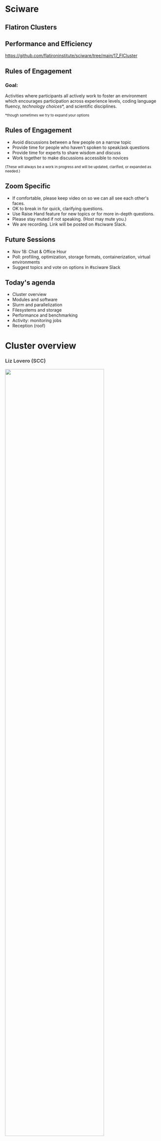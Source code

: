 # Sciware

## Flatiron Clusters
## Performance and Efficiency

https://github.com/flatironinstitute/sciware/tree/main/17_FICluster


## Rules of Engagement

### Goal:

Activities where participants all actively work to foster an environment which encourages participation across experience levels, coding language fluency, *technology choices*\*, and scientific disciplines.

<small>\*though sometimes we try to expand your options</small>


## Rules of Engagement

- Avoid discussions between a few people on a narrow topic
- Provide time for people who haven't spoken to speak/ask questions
- Provide time for experts to share wisdom and discuss
- Work together to make discussions accessible to novices

<small>
(These will always be a work in progress and will be updated, clarified, or expanded as needed.)
</small>


## Zoom Specific

- If comfortable, please keep video on so we can all see each other's faces.
- OK to break in for quick, clarifying questions.
- Use Raise Hand feature for new topics or for more in-depth questions.
- Please stay muted if not speaking. (Host may mute you.)
- We are recording. Link will be posted on #sciware Slack.


## Future Sessions

- Nov 18: Chat & Office Hour
- Poll: profiling, optimization, storage formats, containerization, virtual environments
- Suggest topics and vote on options in #sciware Slack


## Today's agenda

- Cluster overview
- Modules and software
- Slurm and parallelization
- Filesystems and storage
- Performance and benchmarking
- Activity: monitoring jobs
- Reception (roof)



# Cluster overview

<h3 style="color:#484848">Liz Lovero (SCC)</h3>


<img height=80% width=80% margin="10px auto" class="plain" src="./assets/overview/overview_1.png">


<img height=100% width=100% margin="10px auto" class="plain" src="./assets/overview/overview_2.png">


<img height=100% width=100% margin="10px auto" class="plain" src="./assets/overview/overview_3.png">


<img height=100% width=100% margin="10px auto" class="plain" src="./assets/overview/overview_4.png">


<img height=100% width=100% margin="10px auto" class="plain" src="./assets/overview/overview_5.png">


<img height=100% width=100% margin="10px auto" class="plain" src="./assets/overview/overview_6.png">


<img height=100% width=100% margin="10px auto" class="plain" src="./assets/overview/overview_7.png">


<img height=100% width=100% margin="10px auto" class="plain" src="./assets/overview/overview_8.png">


<img height=100% width=100% margin="10px auto" class="plain" src="./assets/overview/overview_9.png">


<img height=80% width=80% margin="10px auto" class="plain" src="./assets/overview/overview_10.png">


<img height="65%" width="65%" margin="10px auto" class="plain" src="https://media.giphy.com/media/dvJB5AxWGgkpjTtIDU/giphy.gif">



# Modules & software

<h3 style="color:#484848">Dylan Simon (SCC)</h3>


## Overview

- Most software you'll use on the cluster (rusty, popeye, linux workstations) will either be:
  - In a *module* we provide
  - Downloaded/built/installed by you (usually using compiler/library modules)
- By default you only see the *base system* software (CentOS7), which is often rather old


## New modules

- On Monday, Nov 8, we will switch to a new set of modules
- Try them now: `module load modules-new`
- To switch back: `module load modules-traditional`
   - These will stay around for a while, but no longer maintained
- Newer versions of most packages (replacing old versions)


### `module avail`: aliases

- See what's available: `module avail`
- Aliases for backwards-compatibility: some names have changed
   ```text
   ------- Aliases -------
   intel/mkl -> intel-mkl  (see also intel-oneapi-*)
   lib/fftw3 -> fftw/3
   lib/hdf5  -> hdf5
   python3   -> python/3   (no more python 2)
   openmpi4  -> openmpi/4
   ...
   ```


### `module avail`: Core

```text
------------- Core --------------
gcc/7.5.0                (D)
gcc/10.2.0
gcc/11.2.0
openblas/0.3.15-threaded (S,L,D)
python/3.8.11            (D)
python/3.9.6
...
```
- `D`: default version (also used to build other packages)
- `L`: currently loaded
- `S`: sticky (see BLAS below)


### `module load` or `ml`

- Load modules with `module load` or `ml NAME[/VERSION] ...`
   ```text
   > gcc -v
   gcc version 4.8.5 20150623 (Red Hat 4.8.5-44) (GCC)

   > ml gcc
   > gcc -v
   gcc version 7.5.0 (Spack GCC)
   ```
- Remove with `module unload NAME` or `ml -NAME`
- Can use partial versions, and also switch
   ```text
   > module load gcc/10
   The following have been reloaded: (don't be alarmed)
     openblas    gcc
   > gcc -v
   gcc version 10.2.0 (Spack GCC)
   ```


### `module avail`: compilers

- When you load a compiler module, you may see a separate section
   ```text
   ---- gcc/10.2.0 ----
   fftw       openmpi
   hdf5       python
   openblas   ...
   ```
- These modules were built with/for this compiler
- Switching compilers automatically switches loaded modules to match
   - *Note:* modules are not built for `gcc/11` (uses `gcc/10` modules)
   - *Note:* cuda is not (yet) available with `gcc/10`


### `module avail`: MPI

- To access MPI-enabled modules, load an MPI module
   ```text
   > ml openmpi
   ----- openmpi/4.0.6 -----
   fftw/3.3.9-mpi
   hdf5/1.10.7-mpi
   openmpi-intel             (to use icc for mpicc)
   openmpi-opa               (to use opa nodes)
   python-mpi/3.8.11-mpi     (for mpi4py, h5py)
   ...
   ```
- Load them using full name (with `-mpi` suffix)


### flexiBLAS

- Any module that needs BLAS (e.g., numpy) will use whichever BLAS module you have loaded:
   - `openblas`: `-threaded` (pthreads), `-openmp`, or `single` (no threads)
   - `intel-mkl`
   - `intel-oneapi-mkl`
- BLAS modules replace each other and won't get removed by default (`S`)


### Other module commands

- `module list` to see what you've loaded
- `module purge` to unload all modules (except `S` slurm, blas)
- `module spider MODULE` to search for a module or package
   ```text
   > module spider h5py
   h5py: h5py/3.4.0

      python/3.8.11
      python/3.8.11 (gcc/10.2.0)
      python/3.9.6
      python-mpi/3.8.11-mpi (openmpi/4.0.6)
      ...
   ```
- `module show MODULE` to see exactly what a module does


## Python packages

- `module load python` has a lot of packages built-in (check `pip list`)
- If you need something more, create a [virtual environment](https://docs.python.org/3/tutorial/venv.html):

```bash
module load python
python3 -m venv --system-site-packages ~/myvenv
source ~/myvenv/bin/activate
pip install ...
```

- Repeat the `ml` and `source activate` to return in a new shell


### Jupyter

1. Run `jupyter notebook` from command line
2. Use JupyterHub https://jupyter.flatironinstitute.org by setting up a kernel
   ```bash
   # setup your environment
   ml python ...
   source ~/projenv/bin/activate
   # capture it into a new kernel
   ml jupyter-kernels
   python -m make-custom-kernel projkernel
   ```
   Reload jupyterhub and "projkernel" will show up providing the same environment


## Batch scripts

Good practice to load the modules you need in the script:

```bash
#!/bin/sh
#SBATCH -p ccx
module purge
module load gcc python
source ~/myvenv/bin/activate

python3 myscript.py
```


### Too much typing

Put common sets of modules in a script
```bash
# File: ~/amods
module purge
module load gcc python hdf5 git
```
And "source" it when needed:
```bash
. ~/amods
```

- Or use `module save`, `module restore`
- Avoid putting module loads in `~/.bashrc`


## Other software

If you need something not in the base system, modules, or pip:
- Download and install it yourself
  - Many packages provide install instructions
  - Load modules to find dependencies
- Ask!  #sciware, #scicomp@, Sciware Office Hours



# Running Parallel Jobs on the FI Cluster

## Slurm, Job Arrays, and disBatch

How to run jobs efficiently on Flatiron's clusters

<h3 style="color:#ce3232">Lehman Garrison (CCA)</h3>


## Slurm

- How do you share a set of computational resources among cycle-hungry scientists?
  - With a job scheduler! Also known as a queue system
- Flatiron uses [Slurm](https://slurm.schedmd.com) to schedule jobs

<img width="30%" src="./assets/Slurm_logo.png">


## Slurm
- Wide adoption at universities and HPC centers. The skills you learn today will be highly transferable!
- Flatiron has two clusters (rusty & popeye), each with multiple kinds of nodes (see the slides from earlier)
- The [Iron Cluster Wiki page](https://docs.simonsfoundation.org/index.php/Public:Instructions_Iron_Cluster) lists all the node options and what Slurm flags to use to request them
- Run any of these Slurm commands from a command line on your Flatiron workstation (`module load slurm`)


## Slurm Basics

Write a _batch file_ that specifies the resources needed.

<section class="two-column">  
  <div class="grid-item r-stack">
    <div class="fragment fade-out" data-fragment-index="0">

```bash
#!/bin/bash
# File: myjob.sbatch. 
# These comments are interpreted by Slurm as sbatch flags

#SBATCH --mem=1G          # Memory?
#SBATCH --time=02:00:00   # Time? (2 hours)
#SBATCH --ntasks=1        # Run one instance
#SBATCH --cpus-per-task=1 # Cores?
#SBATCH --partition=genx

module load gcc python3

./myjob data1.hdf5
```

</div>
<div class="fragment fade-in" data-fragment-index="0">

- Submit the job to the queue with `sbatch myjob.sbatch`: \
  `Submitted batch job 1234567`
- Check the status with: `squeue --me` or `squeue -j 1234567`

</div>
  </div>
  <div class="grid-item">
    <img src="assets/slurm/genx1.svg" class="plain" height="auto">
  </div>
</section>


## Where is my output?

- By default, anything printed to `stdout` or `stderr` ends up in `slurm-<jobid>.out` in your current directory
- Can set `#SBATCH -o outfile.log` `-e stderr.log`
- You can also run interactive jobs with `srun --pty ... bash`


## What about multiple things?

- Let's say we have 10 files, each using 1 GB and 1 CPU
   ```bash
   #!/bin/bash
   #SBATCH --mem=10G           # Request 10x the memory
   #SBATCH --time=02:00:00     # Same time
   #SBATCH --ntasks=1          # Run one instance (packed with 10 "tasks")
   #SBATCH --cpus-per-task=10  # Request 10x the CPUs
   #SBATCH --partition=genx

   module load gcc python3

   for filename in data{1..10}.hdf5; do
       ./myjob $filename &  # << the "&" runs the task in the background
   done
   wait  # << wait for all background tasks to complete
   ```
- This all still runs on a single node. But we have a whole cluster, let's talk about how to use multiple nodes!


<img src="assets/slurm/genxbg10.svg" class="plain" height="800">


## Slurm Tip \#1: Estimating Resource Requirements

- Jobs don't necessarily run in order; most run via "backfill"
  - Implication: specifying the smallest set of resources for your job will help it run **sooner**
  - But don't short yourself!
- Memory requirements can be hard to assess, especially if you're running someone else's code


## Slurm Tip \#1: Estimating Resource Requirements

1. Guess based on your knowledge of the program. Think about the sizes of big arrays and any files being read
2. Run a test job
3. Check the actual usage of the test job with:\
`seff -j <jobid>`
  - `Job Wall-clock time`: how long it took in "real world" time; corresponds to `#SBATCH -t`
  - `Memory Utilized`: maximum amount of memory used; corresponds to `#SBATCH --mem`


## Slurm Tip \#2: Choosing a Partition (CPUs)

- Use `-p gen` to submit small/test jobs, `-p ccX` for real jobs
  - `gen` has small limits and higher priority
- The center and general partitions (`ccX` and `gen`) always allocate whole nodes
  - **All cores, all memory**, reserved for you to make use of
- If your job doesn't use a whole node, you can use the `genx` partition (allows multiple jobs per node)
- Or run multiple things in parallel...


## Running Jobs in Parallel

- You've written a script to post-process a simulation output
- Have 10–10000 outputs to process
   ```bash
   $ ls ~/myproj
   my_analysis_script.py
   $ ls ~/ceph/myproj
   data1.hdf5  data2.hdf5  data3.hdf5 [...]
   ```
- Each file can be processed independently
- Ready to use rusty! ... but how?
- Running 1000 independent jobs will be really slow: Slurm won't even look at more than 50


## Running Jobs in Parallel

- This pattern of independent parallel jobs is known as "embarrassingly parallel" or "pleasantly parallel"
- Two good options for pleasantly parallel jobs:
  - Slurm job arrays
  - disBatch (`module load disBatch`)
- Note: this job is a bad candidate for MPI
  - If the jobs don't need to communicate with each other, **no need for MPI**!


## Option 1: Slurm Job Arrays
- Queues up multiple identical jobs
  - In this case, one per output
- Syntax: `#SBATCH --array=1-100%16`, submits 100 jobs as an array, limited to 16 running at once
- Slurm is allowed to run each job in the array individually; no need to wait for 16 nodes


## Option 1: Slurm Job Arrays
Recommend organizing into two scripts: `launch_slurm.sh` and `job.slurm`

```bash
#!/bin/bash
# File: launch_slurm.sh

# Recommendation: keep scripts in $HOME, and data in ceph
projdir="$HOME/ceph/myproj/"  # dir with data*.hdf5
jobname="job1"  # change for new jobs
jobdir="$projdir/$jobname"

mkdir -p $jobdir

# Use the "find" command to write the list of files to process, 1 per line
fn_list="$jobdir/fn_list.txt"
find $projdir -name 'data*.hdf5' | sort > $fn_list
nfiles=$(wc -l $fn_list)

# Launch a Slurm job array with $nfiles entries
sbatch --array=1-$nfiles job.slurm $fn_list
```


```bash
# File: job.slurm

#SBATCH -p ccX      # or "-p genx" if your job won't fill a node
#SBATCH --ntasks=1  # run one thing per job
#SBATCH --mem=128G  # ccX reserves all memory on the node, require at least...
#SBATCH -t 1:00:00  # 1 hour

# the file with the list of files to process
fn_list=$1

# the job array index
# the task ID is automatically set by Slurm
i=$SLURM_ARRAY_TASK_ID

# get the line of the file belonging to this job
# make sure your `sbatch --array=1-X` command uses 1 as the starting index
fn=$(sed -n "${i}p" ${fn_list})

echo "About to process $fn"
./my_analysis_script.py $fn
```


<img src="assets/slurm/array.svg" class="plain" height="800">


## Option 1: Slurm Job Arrays
- What did we just do?
  - Get the list of N files we want to process (one per job)
  - Write that list to a file
  - Launch a job array with N jobs
  - Have each job get the i-th line in the file
  - Execute our science script with that file
- Why write the list when each job could run its own `find`?
    - Avoid expensive repeated filesystem crawl, when the answer ought to be static
    - Ensure that all jobs agree on the division of work (file sorting, files appearing or disappearing, etc)


## Option 2: disBatch
- What if jobs take a variable amount of time?
  - The job array approach forces you to request the longest runtime of any single job
- What if a job in the job array fails?
  - Resubmitting requires a manual post-mortem
- disBatch solves both of these problems!
  - A Slurm-aware dynamic dispatch mechanism that also has nice task tracking
  - Developed here at Flatiron: https://github.com/flatironinstitute/disBatch


## Option 2: disBatch
- Write a "task file" with one command-line command per line:
   ```bash
   # File: jobs.disbatch
   ./my_analysis_script.py data1.hdf5
   ./my_analysis_script.py data2.hdf5
   ```
- Simplify as:
   ```bash
   # File: jobs.disbatch
   #DISBATCH PREFIX ./my_analysis_script.py
   data1.hdf5
   data2.hdf5
   ```
- Submit a Slurm job, invoking the `disBatch` executable with the task file as an argument:\
`sbatch [...] disBatch jobs.disbatch`


## Option 2: disBatch
```bash
#!/bin/bash
# File: submit_disbatch.sh

projdir="$HOME/ceph/myproj/"
jobname="job1"
jobdir="$projdir/$jobname"
taskfn="$jobdir/tasks.disbatch"

# Build the task file
echo "#DISBATCH PREFIX ./my_analysis_script.py" > $taskfn
find $projdir -name 'data*.hdf5' | sort >> $taskfn

# Submit the Slurm job: run 10 at a time, each with 8 cores
sbatch -p ccX -n10 -c8 disBatch $taskfn
```


<div class="r-stack">
<img src="assets/slurm/disbatch.svg"  class="plain fragment fade-out" data-fragment-index="0" height="800">
<img src="assets/slurm/disbatch2.svg" class="plain fragment current-visible" data-fragment-index="0" height="800">
<img src="assets/slurm/disbatch3.svg" class="plain fragment" height="800">
</div>


## Option 2: disBatch
```text
0	1	-1	worker032	8016	0	10.0486528873	1458660919.78	1458660929.83	0	""	0	""	'./my_analysis_script.py data1.hdf5'
1	2	-1	worker032	8017	0	10.0486528873	1458660919.78	1458660929.83	0	""	0	""	'./my_analysis_script.py data2.hdf5'
```

- When the job runs, it will write a `status.txt` file, one line per task
- Resubmit any jobs that failed with:\
`disBatch -r status.txt -R`


### Slurm Tip \#3: Tasks and threads

- For flexibility across nodes, prefer `-n`/`--ntasks` to specify total tasks (not `-N`/`--nodes` + `--ntasks-per-nodes`)
- Always make sure `-c` and thread count match:
   ```bash
   #SBATCH --cpus-per-task=4 # number of threads per task

   export OMP_NUM_THREADS=$SLURM_CPUS_PER_TASK
   export MKL_NUM_THREADS=$SLURM_CPUS_PER_TASK

   run
   ```
- Total cores is `-c` * `-n`


## Job Arrays vs. disBatch

- Job Array Advantages
    - No external dependencies
    - Jobs can be scheduled by Slurm independently
- disBatch Advantages
    - Dynamic scheduling handles variable-length jobs
    - Easy way to make good use of exclusive nodes
    - Status file of job success; easily retry failed jobs
    - Scales beyond 10K+ jobs, low overhead for short jobs
    - Can modify execution resources on the fly
    - Can be used outside of Slurm, e.g. on a workstation


## Summary of Parallel Jobs
- Independent parallel jobs are a common pattern in scientific computing (parameter grid, analysis of multiple outputs, etc.)
    - Slurm job arrays or disBatch work better than MPI
- Both are good solutions, but I (Lehman) tend to use disBatch more than job arrays these days, even when I just need static scheduling

<img width="20%" src="./assets/slurm_futurama.webp">


## GPUs

- For GPU nodes, you should specify:
  - `-p gpu`
  - Number of tasks: `-n1`
  - Number of cores: `--cpus-per-task=1` or `--cpus-per-gpu=1`
  - Amount of memory: `--mem=16G` or `--mem-per-gpu=16G`
  - Number of GPUs: `--gpus=` or `--gpus-per-task=`
  - Acceptable GPU types: `-C p100|v100|a100` (also `v100-32gb` `a100-40gb` `nvlink`)


## Other resources

- `-p mem`: "Big memory" nodes: 4 nodes with 3-6TB memory, 96-192 cores
- `-p preempt -q preempt`: submit very large jobs (beyond your normal limit) which run on idle nodes, but may be killed as resources are requested by others
    - This is a great option if your job writes regular checkpoints


## `srun` and `salloc`

- `srun` can run interactive jobs (builds, tests, etc.)
- `salloc` can allocate multi-node interactive jobs for testing
- Inside `sbatch` scripts, `srun` is only useful for running many identical instances of a program in parallel
   - Use `mpirun` for MPI (without `-np`)
   - Unnecessary for running single tasks



# Break

## Survey

https://bit.ly/fi-clusters



# File Systems

See the [SF wiki page on filesystems](https://docs.simonsfoundation.org/index.php/Public:ClusterIO) for more detailed docs

<h3 style="color:#7e588aff">James Smith (CCQ)</h3>


## What is a file system?

<div>
  <ul>
    <li>The directory structure</li>
    <li class="fragment"><em>More technical definition</em>: a method for organizing and retrieving files from a storage medium</li>
  </ul>
</div>


## Home Directory

<ul>
  <li>Every user has a "home" directory at <code>/mnt/home/USERNAME</code></li>
  <li class="fragment">Home directory is shared on all FI nodes (rusty, workstations, gateway)</li>
  <li class="fragment">Popeye (SDSC) has the same structure, but it's a <em>different</em> home directory than on FI nodes</li>
</ul>


## Home Directory

<b>Your home directory is for code, notes, and documentation.</b>

<p style="text-align:left;">It is <b>NOT</b> for:</p>

1. Large data sets downloaded from other sites
2. Intermediate files generated and then deleted during the course of a computation
3. Large output files

<p style="text-align:left;"><b>You are limited to 900,000 files and 900 GB</b> (if you go beyond this you will not be able to log in)</p>


## Backups (aka snapshots)

<div class="r-stack">

  <img class="fragment fade-out" data-fragment-index=0 src="https://media.giphy.com/media/G4rIGiMVtrJ1S/source.gif?cid=ecf05e4733lcv4bxv1hctf6k50lc0365y23gunb55d3ei2e6&rid=source.gif&ct=g">

  <div class="fragment fade-in" data-fragment-index=0>
    If you accidentally delete some files, you can access backups through the <code>.snapshots</code> directory like this:

  <pre style="font-size:0.65em">
  <code data-trim>cp -a .snapshots/@GMT-2021.09.13-10.00.55/lost_file lost_file.restored</code>
  </pre>

  <ul>
    <li><code>.snapshots</code> is a special invisible directory and <em>won't</em> autocomplete</li>
    <li>Snapshots happen twice a day and are kept for 3-4 weeks</li>
    <li>There are separate long-term backups of home if needed (years)</li>
  </ul>
  </div>

</div>


## Ceph

- Pronounced as "sef"
- Rusty: `/mnt/ceph`
- Popeye: `/mnt/sdceph`
- For large, high-bandwidth data storage
- No backups<sup>\*</sup>
- Do not put &#x2273; 1000 files in a directory

<small><sup>\*</sup> <code>.snap</code> is coming soon</small>


## Local Scratch

- Each node as a `/tmp` (or `/scratch`) disk of &ge; 1 TB
- For extremely fast access to smaller data, you can use the memory on each node under `/dev/shm` (shared memory), but be careful!
- Both of these directories are cleaned up after _each_ job
  - Make sure you copy any important data/results over to `ceph` or your `home`


## Monitoring Usage: `/mnt/home`

View a usage summary:

<pre style="font-size:0.75em">
<code data-trim class="language-bash">
$ /cm/shared/apps/fi/bin/pq

+-----------------------------------------------+
|        GPFS Quotas for /mnt/home/johndoe      |
+------------------------+----------------------+
|     Block limits       |    File limits       |
+------------------------+----------------------+
|   Usage:       235G    |   Files:    660k     |
|   Limit:       1.1T    |   Limit:    1.1M     |
|   Avail:       866G    |   Avail:    389k     |
+------------------------+----------------------+
</code>
</pre>


## Monitoring Usage: `/mnt/home`

To track down large files use:
<pre style="font-size:1em">
<code data-trim class="language-bash">
$ du -sh *

64K     CHANGELOG
64K     CONTRIBUTING.md
1.8M    examples
64K     FEATURES
...
</code>
</pre>


## Monitoring Usage: `/mnt/home`

To track down large file counts use:

<pre style="font-size:1em">
<code data-trim class="language-bash">
$ du -s --inodes *

1       CHANGELOG
1       CONTRIBUTING.md
437     examples
1       FEATURES
...
</code>
</pre>


## Monitoring Usage: `/mnt/ceph`

- Don't use <code>du</code>, it's slow
- Just use `ls -l`!
- List files and directories in increasing order:

<pre style="font-size:0.7em">
    <code data-trim class="language-bash">
$ ls -lASrh
total 4.9G
drwxrwsr-x 2 jsmith jsmith  83M Sep 22 15:27 qm_datasets
-rw-rw-r-- 1 jsmith jsmith 2.5G Sep 22 15:26 malonaldehyde_500K.tar.gz
-rw-rw-r-- 1 jsmith jsmith 2.5G Jul 10  2017 malonaldehyde_300K.tar.gz
    </code>
</pre>


## Monitoring Usage: `/mnt/ceph`

Show the number of total files in directory:
  <pre style="font-size:0.75em">
    <code data-trim class="language-text">
    $ getfattr -n ceph.dir.rentries big_dir
    # file: bad_dir
    ceph.dir.rentries="4372"
    </code>
  </pre>


## Moving Files
- Use `mv` within a filesystem, __NOT__ in between them
- Use `rsync` between `/mnt/ceph` and `/mnt/home`, see below
- `rsync` allows to stop in the middle, then resume
- `rsync` can verify the transfer before removal

```bash
# Transfer
rsync -a /mnt/home/johndoe/SourceDir /mnt/ceph/users/johndoe/TargetParentDir/
# Verify
rsync -anv /mnt/home/johndoe/SourceDir /mnt/ceph/users/johndoe/TargetParentDir/
# Clean-up
rm -r /mnt/home/johndoe/SourceDir
```


## Tape Storage

- We have 10PB "cold storage" tape archive at FI
- Can be used to backup things you don't expect to need but don't want to lose
- Archive by moving files to /mnt/ceph/tape/*USERNAME* (contact SCC to setup the first time)
- Restores by request (please allow a few weeks)
- Avoid archiving many small files with long names (use tar)
- Optional Globus endpoint coming soon


## Summary

| Partition |                         Moving Large Files                         |                     Moving Lots of Small Files                     |        Back Up        |
| :-------: | :----------------------------------------------------------------: | :----------------------------------------------------------------: | :-------------------: |
| /mnt/home |                       <span>&#128034;</span>                       |                       <span>&#128007;</span>                       | <span>&#x2705;</span> |
| /mnt/ceph |                       <span>&#128007;</span>                       |            <span>&#128034;</span><span>&#128034;</span>            | <span>&#x274C;</span> |
| /dev/shm  |           <span>&#128007;</span> <span>&#128007;</span>            |            <span>&#128007;</span><span>&#128007;</span>            | <span>&#x274C;</span> |
|   tape    | <span>&#128034;</span><span>&#128034;</span><span>&#128034;</span> | <span>&#128034;</span><span>&#128034;</span><span>&#128034;</span> | <span>&#x274C;</span> |


## BONUS: Speeding up your Workflow

If file IO to HOME is slowing down your workflow, try writing to `/tmp` or `/dev/shm` instead


## BONUS: Use Data-Pipes on `/mnt/ceph`

Still, writing to filesystems can be slow, if your workflow looks like this:

<pre style="font-size:1em">
<code class="language-bash" data-trim>
gunzip data.gz
awk '...' data > awkFilteredData
gzip data
myProgram -i awkFilteredData -o results
rm awkFilteredData
</code>
</pre>


## BONUS: Use Data-Pipes on `/mnt/ceph`

Try consolidating with the `|` command to speed things up and avoid writing intermediate files

<pre style="font-size:1em">
<code class="language-bash" data-trim>
myProgram -i <(gunzip -c data.gz | awk '...') \
  -o /mnt/ceph/YourUserID/projectDirectory/result
</code>
</pre>

Gotcha: pipes do __NOT__ support random access (as an alternative use `/dev/shm` or `/tmp` for intermediate files)


## BONUS: Compiling on `/mnt/ceph`

`/mnt/ceph` is not great for compiling, trying compiling on `/tmp` or `/dev/shm` first and then installing to `/mnt/ceph`

If that's not an option, you can use the `-pipe` option, e.g.:

```bash
g++     -pipe simple_test.cpp
clang++ -pipe simple_test.cpp
icpc    -pipe simple_test.cpp
```

__Note__: `-pipe` isn't supported by `nvhpc`



# Benchmarking

## Why, when, what, and how?

Testing how to get the best performance out of your jobs

<h3 style="color:#484848">G&eacute;raud Krawezik (SCC)</h3>


## Why benchmarking?

- Use the resources more efficiently
- Are you sure you are running optimally?
  - What processor architecture?
  - How many nodes?
  - Which libraries? (eg: OpenBLAS vs MKL)
  - What MPI ranks / OpenMP threads ratio?
- A 15 minutes benchmark can help your week-long computation get you more results
  - Or reduce it to a day-long computation!


## When to benchmark?

- Once your code runs small samples (aka: it works!)
- Before you type `sbatch --time=a-lot!`
- For new projects
- For known projects: batch scripts are not "one size fits all"
  - Especially if your scripts come from another HPC center
  - Even locally we have very diverse machines!
  - Drastically new inputs can require new benchmarks
  - New software versions can mean new configuration


## What to benchmark?

- Find something that can:
  - Represent your whole run in a short period of time
  - eg: a couple of iterations instead of 1000s of them
  - Use a production run configuration
- Start small, but be wary of "toy benchmarks":
  - They might benefit from requiring less memory, I/O, ...
  - If possible run with your real problem, but not to completion!


## How to benchmark?

- Domain-specific benchmarking tools
  - [MDBenchmark](https://mdbenchmark.readthedocs.io/) for Molecular Dynamic simulations
- Generic frameworks
  - [JUBE](https://www.fz-juelich.de/ias/jsc/EN/Expertise/Support/Software/JUBE/jube.html)
- These environments will let you:
  - Explore a space of different parameters
  - Easily read/format/export results
  - Produce scaling results for articles
  - <span style="color:#990000">Fill the Slurm queues with jobs: run in multiple steps! (or use disBatch when possible)</span>


## Using JUBE: Example

```
[user@rusty:~] jube run mybenchmark.yaml
#####################################################################
# benchmark: npb3.4.1
# id: 0
# NPB3.4.1 Icelake Single node MPI gcc/7.4.0 skylake
#####################################################################
Running workpackages (#=done, 0=wait, E=error):
00000------------------------------------------------------ (  1/  8)

[user@rusty:~] jube continue mybenchmark_title --id=0
Running workpackages (#=done, 0=wait, E=error):
###############00000000000000000000000000000000000000000000 (  2/  8)

[user@rusty:~] jube result mybenchmark_title --id=0
| kernel | size | num_ranks_used | time_in_seconds_avg | mflops_avg |
| ------ | ---- | -------------- | ------------------- | ---------- |
| cg     | A    | 1              | 1.03                | 1459.09    |
| cg     | A    | 4              | 0.24                | 6183.24    |
| cg     | A    | 16             | 0.08                | 19800.6    |
| cg     | A    | 64             | 0.06                | 23779.14   |
| cg     | B    | 1              | 42.2                | 1296.53    |
| cg     | B    | 4              | 10.23               | 5350.09    |
| cg     | B    | 16             | 2.9                 | 18884.73   |
| cg     | B    | 64             | 1.45                | 37621.67   |
```


## JUBE Config (1) Parameter sets
What parameters to explore, and generic run settings
```yaml
parameterset: # NAS Parallel Benchmarks, single node strong scaling
  - name: benchmark_configuration # The parameter space
    parameter:                    # 8 x 4 x 8 Slurm jobs would be generated!
      - { name: kernel, type: string, _: "bt, cg, ep, ft, is, lu, mg, sp" }
      - { name: size,   type: string, _: "A, B, C, D" }
      - { name: nranks, type: int,    _: "1, 2, 4, 8, 16, 32, 64, 128" }
  - name: job_configuration # Will be substituted in the Slurm template file
    parameter:
      - { name: submit_cmd,         type: string, _: sbatch }
      - { name: job_file,           type: string, _: npb_mpi.run }
      - { name: exec,               type: string, _:
            mpirun -np $nranks --bind-to core ./$kernel.$size.x
        }
```


## JUBE Config (2) Analysis
Regular expressions to parse the results from the output file(s)
```yaml
patternset:
  name: regex_patterns
  pattern:
    - name: num_ranks_used
      type: int
      _:    Total processes = \s+$jube_pat_int
    - name: time_in_seconds
      type: float
      _:    Time in seconds = $jube_pat_fp
    - name: mflops
      type: float
      _:    Mop/s total     =\s+$jube_pat_fp
```


## JUBE Config (3) Dependencies
From job submission to getting the results
```yaml
step:
  name: submit
  use:  [ benchmark_configuration, job_configuration, files, sub_job ]
  do:
    done_file: $ready_file   # Job is done when that file is created
    _: $submit_cmd $job_file # shell command

analyser:
  name: analyse
  use:  regex_patterns
  analyse:
    step: submit  # Dependency: applies to submit's results
    file: $out_file

result:
  use: analyse    # Dependency: use results from analyse
  table:
    name:   result
    column: [ kernel, size, num_ranks_used, time_in_seconds_avg, mflops_avg ]
```


## Example 1: GROMACS
<div style="display: flex;">
<small>
<ul>
<b>The questions:</b>
<li>How many nodes to use?</li>
<li>How to distribute threads/ranks inside nodes?</li>
<b>The method:</b>
<li>GROMACS can be told to stop after <i>N</i> minutes</li>
<li>It provides performance numbers</li>
<i>System courtesy Sonya Hanson (CCB)</i>
</ul>
<img style="margin: 0 0 0 1em; height: 12.5em; float: right" src="./assets/benchmarking/jube_gromacs.png">
</small>
</div>

```yaml
parameterset
  - name: param_set
    parameter:
      - { name: num_nodes,        _: "1, 2, 3, 4, 5, 6, 7, 8, 9, 10" }
      - { name: ranks_per_node,   _: "128, 64, 32, 16" }
  - name: execute_set
    parameter:
      - { name: cores_per_node,   _: 128 }
      - { name: threads_per_rank, _: $cores_per_node / $ranks_per_node }
      - { name: num_ranks,        _: $num_nodes * $ranks_per_node }
```


## Example 2: Gadget4
<div style="display: flex;">
<small>
<ul>
<b>The questions:</b>
<li>Compare Intel MPI with OpenMPI</li>
<li>Weak scaling for a given problem type</li>
<b>The method:</b>
<li>Simulation stopped after a few iterations</li>
<li>Time limit set in Gadget4 config file</li>
<li>Gadget4 gives detailed timings</li>
<i>Simulation config courtesy Yin Li (CCA)</i>
</ul>
<img style="margin: 0 0 0 1em; height: 12.5em; float: right" src="./assets/benchmarking/jube_gadget4.png">
</small>
</div>

```yaml
parameterset:
  name: compile_set
  parameter:
    - name: toolchain
      _: "gcc_openmpi, intel"
    - name: compiler
      _: "{ 'gcc_openmpi' : 'gcc/7.4.0',
            'intel'       : 'intel/compiler/2017-4' }"
    - name: mpi_library
      _: "{ 'gcc_openmpi' : 'openmpi4/4.0.5',
            'intel'       : 'intel/mpi/2017-4' }"
```


## Benchmarking: Conclusion

- Try and benchmark when you are starting a new large project on the FI machines
- Using a toolkit like JUBE can simplify your life
- Examples:

<center><a href="https://github.com/gkrawezik/BENCHMARKS">https://github.com/gkrawezik/BENCHMARKS</a></center>

<center><span style="color:#990000">Contact me if you would like to help expand the set of benchmarks we can use for future clusters acquisitions</span></center>



# Activity

<h3 style="color:#7e588aff">James Smith (CCQ)</h3>


## Objective

Use slurm's accounting system to track information about previous (or current) jobs


## Finding a Job
- Use `sacct` command to find the JobID for an old job of yours (or a friend's)

<pre style="font-size:1em">
<code data-trim class="language-bash">
sacct -u johndoe -S 2021-09-01
</code>
</pre>

Where `2021-09-01` is when the jobs were started (pick a date that makes sense for your usage)


## Getting Job Info

<pre style="font-size:.9em">
<code data-trim class="language-bash">
$ seff 1122721
Job ID: 1122721
Cluster: slurm
User/Group: jsmith/jsmith
State: COMPLETED (exit code 0)
Nodes: 1
Cores per node: 128
CPU Utilized: 22:48:16
CPU Efficiency: 94.04% of 1-00:14:56 core-walltime
Job Wall-clock time: 00:11:22
Memory Utilized: 43.35 GB
Memory Efficiency: 4.34% of 1000.00 GB
</code>
</pre>


### Slurm Util

If you're on the FI network, visit:

http://mon7.flatironinstitute.org:8126/

Click on "search" icon in upper-right and enter user name or job id


## Activity

Fill out [this Google form](https://forms.gle/yT45Do2hbYGvWJFo9) with some info about the job



# Survey

https://bit.ly/fi-clusters


# Questions & Help

<img height=80% width=80% src="./assets/gifs/help.gif">
